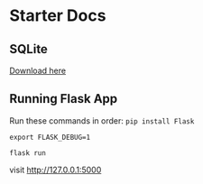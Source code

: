 # Starter Docs

## SQLite
[Download here](https://download.sqlitebrowser.org/DB.Browser.for.SQLite-3.12.2-win64.msi)

## Running Flask App
Run these commands in order:
`pip install Flask`

`export FLASK_DEBUG=1`

`flask run`

visit http://127.0.0.1:5000
